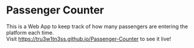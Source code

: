 # Passenger Counter

This is a Web App to keep track of how many passengers are entering the platform each time.    
Visit https://tru3w1tn3ss.github.io/Passenger-Counter to see it live!
